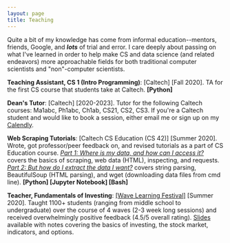 ```yaml
---
layout: page
title: Teaching
---
```


Quite a bit of my knowledge has come from informal education--mentors, friends, Google, and ***lots*** of trial and error. I care deeply about passing on what I've learned in order to help make CS and data science (and related endeavors) more approachable fields for both traditional computer scientists and "non"-computer scientists.

**Teaching Assistant, CS 1 (Intro Programming)**: [Caltech] [Fall 2020]. TA for the first CS course that students take at Caltech. **[Python]**

**Dean's Tutor**: [Caltech] [2020-2023]. Tutor for the following Caltech courses: Ma1abc, Ph1abc, Ch1ab, CS21, CS2, CS3. If you're a Caltech student and would like to book a session, either email me or sign up on my [Calendly](https://calendly.com/jcbowden/60min).

**Web Scraping Tutorials**: [Caltech CS Education (CS 42)] [Summer 2020]. Wrote, got professor/peer feedback on, and revised tutorials as a part of CS Education course. *[Part 1: Where is my data, and how can I access it?](https://github.com/james-bowden/teaching/blob/master/scraping_1.ipynb)* covers the basics of scraping, web data (HTML), inspecting, and requests. *[Part 2: But how do I extract the data I want?](https://github.com/james-bowden/teaching/blob/master/scraping_2.ipynb)* covers string parsing, BeautifulSoup (HTML parsing), and wget (downloading data files from cmd line). **[Python] [Jupyter Notebook] [Bash]**

**Teacher, Fundamentals of Investing**: [[Wave Learning Festival]](https://www.wavelf.org/) [Summer 2020]. Taught 1100+ students (ranging from middle school to undergraduate) over the course of 4 waves (2-3 week long sessions) and received overwhelmingly positive feedback (4.5/5 overall rating). [Slides](https://docs.google.com/presentation/d/1UZwIoobAfepDdWO-9U0Vv6EkG9O1V44pT2GLACMbgpU/edit?usp=sharing) available with notes covering the basics of investing, the stock market, indicators, and options. 
